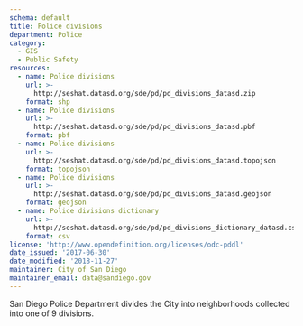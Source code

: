 ```yaml
---
schema: default
title: Police divisions
department: Police
category:
  - GIS
  - Public Safety
resources:
  - name: Police divisions
    url: >-
      http://seshat.datasd.org/sde/pd/pd_divisions_datasd.zip
    format: shp
  - name: Police divisions
    url: >-
      http://seshat.datasd.org/sde/pd/pd_divisions_datasd.pbf
    format: pbf
  - name: Police divisions
    url: >-
      http://seshat.datasd.org/sde/pd/pd_divisions_datasd.topojson
    format: topojson
  - name: Police divisions
    url: >-
      http://seshat.datasd.org/sde/pd/pd_divisions_datasd.geojson
    format: geojson
  - name: Police divisions dictionary
    url: >-
      http://seshat.datasd.org/sde/pd/pd_divisions_dictionary_datasd.csv
    format: csv
license: 'http://www.opendefinition.org/licenses/odc-pddl'
date_issued: '2017-06-30'
date_modified: '2018-11-27'
maintainer: City of San Diego
maintainer_email: data@sandiego.gov
---
```

San Diego Police Department divides the City into neighborhoods collected into one of 9 divisions.
<!--more-->
